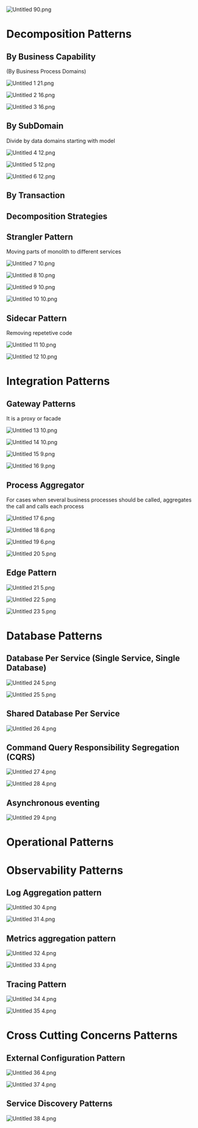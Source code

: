 ![Untitled 90.png](_img/Untitled%2090.png)

# Decomposition Patterns

## By Business Capability

(By Business Process Domains)

![Untitled 1 21.png](_img/Untitled%201%2021.png)

![Untitled 2 16.png](_img/Untitled%202%2016.png)

![Untitled 3 16.png](_img/Untitled%203%2016.png)

## By SubDomain

Divide by data domains starting with model

![Untitled 4 12.png](_img/Untitled%204%2012.png)

![Untitled 5 12.png](_img/Untitled%205%2012.png)

![Untitled 6 12.png](_img/Untitled%206%2012.png)

## By Transaction

## Decomposition Strategies

## Strangler Pattern

Moving parts of monolith to different services

![Untitled 7 10.png](_img/Untitled%207%2010.png)

![Untitled 8 10.png](../Computer_Science/_img/Untitled%208%2010.png)

![Untitled 9 10.png](_img/Untitled%209%2010.png)

![Untitled 10 10.png](_img/Untitled%2010%2010.png)

## Sidecar Pattern

Removing repetetive code

![Untitled 11 10.png](_img/Untitled%2011%2010.png)

![Untitled 12 10.png](_img/Untitled%2012%2010.png)

# Integration Patterns

## Gateway Patterns

It is a proxy or facade

![Untitled 13 10.png](_img/Untitled%2013%2010.png)

![Untitled 14 10.png](_img/Untitled%2014%2010.png)

![Untitled 15 9.png](_img/Untitled%2015%209.png)

![Untitled 16 9.png](Untitled%2016%209.png)

## Process Aggregator

For cases when several business processes should be called, aggregates the call and calls each process

![Untitled 17 6.png](_img/Untitled%2017%206.png)

![Untitled 18 6.png](_img/Untitled%2018%206.png)

![Untitled 19 6.png](_img/Untitled%2019%206.png)

![Untitled 20 5.png](_img/Untitled%2020%205.png)

## Edge Pattern

![Untitled 21 5.png](_img/Untitled%2021%205.png)

![Untitled 22 5.png](_img/Untitled%2022%205.png)

![Untitled 23 5.png](_img/Untitled%2023%205.png)

  

# Database Patterns

## Database Per Service (Single Service, Single Database)

![Untitled 24 5.png](_img/Untitled%2024%205.png)

![Untitled 25 5.png](_img/Untitled%2025%205.png)

## Shared Database Per Service

![Untitled 26 4.png](Untitled%2026%204.png)

## Command Query Responsibility Segregation (CQRS)

![Untitled 27 4.png](_img/Untitled%2027%204.png)

![Untitled 28 4.png](_img/Untitled%2028%204.png)

## Asynchronous eventing

![Untitled 29 4.png](_img/Untitled%2029%204.png)

# Operational Patterns

# Observability Patterns

## Log Aggregation pattern

![Untitled 30 4.png](_img/Untitled%2030%204.png)

![Untitled 31 4.png](_img/Untitled%2031%204.png)

  

## Metrics aggregation pattern

![Untitled 32 4.png](_img/Untitled%2032%204.png)

![Untitled 33 4.png](_img/Untitled%2033%204.png)

  

## Tracing Pattern

![Untitled 34 4.png](_img/Untitled%2034%204.png)

![Untitled 35 4.png](_img/Untitled%2035%204.png)

# Cross Cutting Concerns Patterns

## External Configuration Pattern

![Untitled 36 4.png](_img/Untitled%2036%204.png)

![Untitled 37 4.png](_img/Untitled%2037%204.png)

## Service Discovery Patterns

![Untitled 38 4.png](_img/Untitled%2038%204.png)